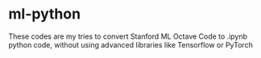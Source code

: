 # ml-python
These codes are my tries to convert Stanford ML Octave Code to .ipynb python code, without using advanced libraries like Tensorflow or PyTorch
